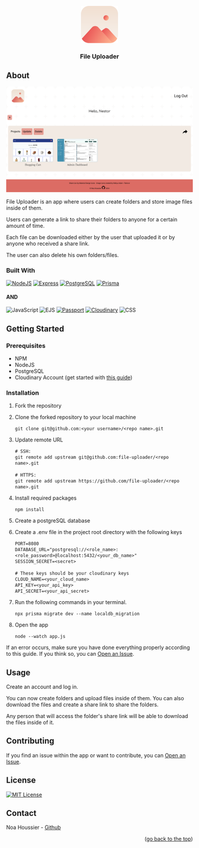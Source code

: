 <a id="top"></a>

<div align="center">
    <a href="https://github.com/NestorNebula/file-uploader">
        <img src="./public/assets/icons/logo.png" alt="Project Logo" width="100" height="100" />
    </a>
    
<h3>File Uploader</h3>
</div>

## About

![Project Screenshot](./public/assets/images/screenshot.png)

File Uploader is an app where users can create folders and store image files inside of them.

Users can generate a link to share their folders to anyone for a certain amount of time.

Each file can be downloaded either by the user that uploaded it or by anyone who received a share link.

The user can also delete his own folders/files.

### Built With

[![NodeJS](https://skillicons.dev/icons?i=nodejs&theme=light)](https://nodejs.org/)
[![Express](https://skillicons.dev/icons?i=express&theme=light)](https://expressjs.com/)
[![PostgreSQL](https://skillicons.dev/icons?i=postgresql&theme=light)](https://www.postgresql.org/)
[![Prisma](https://skillicons.dev/icons?i=prisma)](https://www.prisma.io/)

#### AND

![JavaScript](https://shields.io/badge/JavaScript-F7DF1E?logo=JavaScript&logoColor=white&style=for-the-badge)
![EJS](https://img.shields.io/badge/-EJS-B4CA65?style=for-the-badge&logo=ejs&logoColor=white)
[![Passport](https://img.shields.io/badge/-Passport-34E27A?style=for-the-badge&logo=passport&logoColor=white)](https://www.passportjs.org/)
[![Cloudinary](https://img.shields.io/badge/Cloudinary-3448C5?style=for-the-badge&logo=Cloudinary&logoColor=white)](https://cloudinary.com/)
![CSS](https://img.shields.io/badge/CSS-1572B6?style=for-the-badge&logo=css3&logoColor=white)

## Getting Started

### Prerequisites

- NPM
- NodeJS
- PostgreSQL
- Cloudinary Account (get started with [this guide](https://cloudinary.com/documentation/how_to_integrate_cloudinary))

### Installation

1. Fork the repository
2. Clone the forked repository to your local machine
   ```
   git clone git@github.com:<your username>/<repo name>.git
   ```
3. Update remote URL

   ```
   # SSH:
   git remote add upstream git@github.com:file-uploader/<repo name>.git

   # HTTPS:
   git remote add upstream https://github.com/file-uploader/<repo name>.git
   ```

4. Install required packages
   ```
   npm install
   ```
5. Create a postgreSQL database
6. Create a .env file in the project root directory with the following keys

   ```
   PORT=8080
   DATABASE_URL="postgresql://<role_name>:<role_password>@localhost:5432/<your_db_name>"
   SESSION_SECRET=<secret>

   # These keys should be your cloudinary keys
   CLOUD_NAME=<your_cloud_name>
   API_KEY=<your_api_key>
   API_SECRET=<your_api_secret>
   ```

7. Run the following commands in your terminal.
   ```
   npx prisma migrate dev --name localdb_migration
   ```
8. Open the app
   ```
   node --watch app.js
   ```

If an error occurs, make sure you have done everything properly according to this guide. If you think so, you can <a href="https://github.com/NestorNebula/file-uploader/issues">Open an Issue</a>.

## Usage

Create an account and log in.

You can now create folders and upload files inside of them. You can also download the files and create a share link to share the folders.

Any person that will access the folder's share link will be able to download the files inside of it.

## Contributing

If you find an issue within the app or want to contribute, you can <a href="https://github.com/NestorNebula/file-uploader/issues">Open an Issue</a>.

## License

[![MIT License](https://img.shields.io/badge/License-MIT-darkcyan.svg?style=for-the-badge)](https://github.com/NestorNebula/file-uploader/blob/main/LICENSE)

## Contact

Noa Houssier - [Github](https://github.com/NestorNebula)

<p align='right'>(<a href='#top'>go back to the top</a>)</p>
